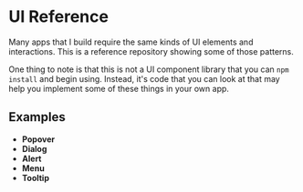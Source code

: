 # UI Reference

Many apps that I build require the same kinds of UI elements and interactions. This is a reference repository showing some of those patterns.

One thing to note is that this is not a UI component library that you can `npm install` and begin using. Instead, it's code that you can look at that may help you implement some of
these things in your own app.

## Examples

- **Popover**
- **Dialog**
- **Alert**
- **Menu**
- **Tooltip**

